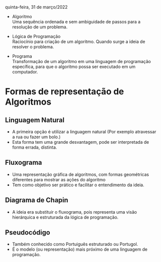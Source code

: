 quinta-feira, 31 de março/2022
- Algoritmo <br>
Uma sequência ordenada e sem ambiguidade de passos para a resolução de um problema.

- Lógica de Programação <br>
Raciocínio para criação de um algoritmo. Quando surge a ideia de resolver o problema.

- Programa <br>
Transformação de um algoritmo em uma linguagem de programação específica, para que o algoritmo possa ser executado em um computador.


# Formas de representação de Algoritmos

## Linguagem Natural <br>
- A primeira opção é utilizar a linguagem natural (Por exemplo atravessar a rua ou fazer um bolo.)
- Esta forma tem uma grande desvantagem, pode ser interpretada de forma errada, distinta.

## Fluxograma
- Uma representação gráfica de algoritmos, com formas geométricas diferentes para mostrar as ações do algoritmo
- Tem como objetivo ser prático e facilitar o entendimento da ideia.

## Diagrama de Chapin
- A ideia era substituir o fluxograma, pois representa uma visão hierárquica e estruturada da lógica de programação.

## Pseudocódigo
- Também conhecido como Portuiguês estruturado ou Portugol.
- É o modelo (ou representação) mais próximo de uma linguagem de programação.

